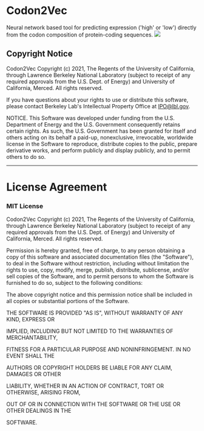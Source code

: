 # Codon2Vec
Neural network based tool for predicting expression ('high' or 'low') directly from the codon composition of protein-coding sequences. 
<img src='./Fig6A_schema.tiff'>

## Copyright Notice 

Codon2Vec Copyright (c) 2021, The Regents of the University of California,
through Lawrence Berkeley National Laboratory (subject to receipt of any
required approvals from the U.S. Dept. of Energy) and University of
California, Merced. All rights reserved.

If you have questions about your rights to use or distribute this software,
please contact Berkeley Lab's Intellectual Property Office at
IPO@lbl.gov.

NOTICE.  This Software was developed under funding from the U.S. Department
of Energy and the U.S. Government consequently retains certain rights.  As
such, the U.S. Government has been granted for itself and others acting on
its behalf a paid-up, nonexclusive, irrevocable, worldwide license in the
Software to reproduce, distribute copies to the public, prepare derivative 
works, and perform publicly and display publicly, and to permit others to do so.


****************************
# License Agreement 

### MIT License

Codon2Vec Copyright (c) 2021, The Regents of the University of California,
through Lawrence Berkeley National Laboratory (subject to receipt of any
required approvals from the U.S. Dept. of Energy) and University of
California, Merced. All rights reserved.

Permission is hereby granted, free of charge, to any person obtaining a copy 
of this software and associated documentation files (the "Software"), to deal 
in the Software without restriction, including without limitation the rights to use,
copy, modify, merge, publish, distribute, sublicense, and/or sell copies of the 
Software, and to permit persons to whom the Software is furnished to do so,
subject to the following conditions:

The above copyright notice and this permission notice shall be included in all
copies or substantial portions of the Software.

THE SOFTWARE IS PROVIDED "AS IS", WITHOUT WARRANTY OF ANY KIND, EXPRESS OR

IMPLIED, INCLUDING BUT NOT LIMITED TO THE WARRANTIES OF MERCHANTABILITY,

FITNESS FOR A PARTICULAR PURPOSE AND NONINFRINGEMENT. IN NO EVENT SHALL THE

AUTHORS OR COPYRIGHT HOLDERS BE LIABLE FOR ANY CLAIM, DAMAGES OR OTHER

LIABILITY, WHETHER IN AN ACTION OF CONTRACT, TORT OR OTHERWISE, ARISING FROM,

OUT OF OR IN CONNECTION WITH THE SOFTWARE OR THE USE OR OTHER DEALINGS IN THE 

SOFTWARE.
